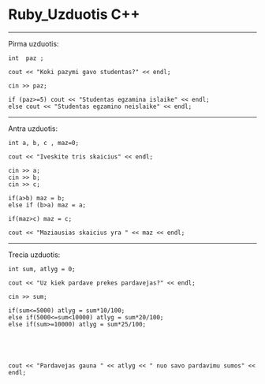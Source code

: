 # Ruby_Uzduotis C++
___________________________________________________________________
Pirma uzduotis:

    int  paz ;

    cout << "Koki pazymi gavo studentas?" << endl;

    cin >> paz;

    if (paz>=5) cout << "Studentas egzamina islaike" << endl;
    else cout << "Studentas egzamino neislaike" << endl;
____________________________________________________________________    
Antra uzduotis:

    int a, b, c , maz=0;

    cout << "Iveskite tris skaicius" << endl;

    cin >> a;
    cin >> b;
    cin >> c;

    if(a>b) maz = b;            
    else if (b>a) maz = a;

    if(maz>c) maz = c;

    cout << "Maziausias skaicius yra " << maz << endl;
_____________________________________________________________________
Trecia uzduotis:

    int sum, atlyg = 0;

    cout << "Uz kiek pardave prekes pardavejas?" << endl;

    cin >> sum;

    if(sum<=5000) atlyg = sum*10/100;
    else if(5000<=sum<10000) atlyg = sum*20/100;
    else if(sum>=10000) atlyg = sum*25/100;





    cout << "Pardavejas gauna " << atlyg << " nuo savo pardavimu sumos" << endl;


